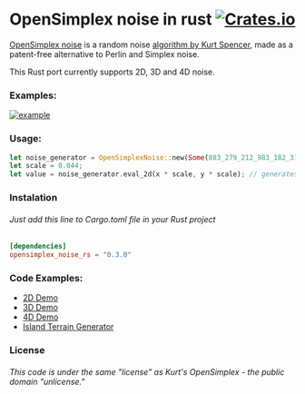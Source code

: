 # OpenSimplex noise in rust [![Crates.io][cr-badge]][cr]
[cr-badge]: https://img.shields.io/crates/v/opensimplex_noise_rs.svg
[cr]: https://crates.io/crates/opensimplex_noise_rs
[OpenSimplex noise](https://en.wikipedia.org/wiki/OpenSimplex_noise) is a random noise [algorithm by Kurt Spencer](https://uniblock.tumblr.com/post/97868843242/noise), made as a patent-free alternative to Perlin and Simplex noise.

This Rust port currently supports 2D, 3D and 4D noise.

### Examples:
[![example](examples/demo_3d/examples/noise_3d_example.gif)](https://github.com/Mapet13/opensimplex_noise_rust/tree/master/examples/demo_3d)

### Usage:
```rust
let noise_generator = OpenSimplexNoise::new(Some(883_279_212_983_182_319)); // if not provided, default seed is equal to 0
let scale = 0.044;
let value = noise_generator.eval_2d(x * scale, y * scale); // generates value in range (-1, 1)
```
### Instalation
###### Just add this line to Cargo.toml file in your Rust project
```toml
[dependencies]
opensimplex_noise_rs = "0.3.0"
```
### Code Examples:
 - [2D Demo](https://github.com/Mapet13/opensimplex_noise_rust/tree/master/examples/demo/)
 - [3D Demo](https://github.com/Mapet13/opensimplex_noise_rust/tree/master/examples/demo_3d)
 - [4D Demo](https://github.com/Mapet13/opensimplex_noise_rust/tree/master/examples/demo_4d)
 - [Island Terrain Generator](https://github.com/Mapet13/terrain-generator-2d)

### License
###### This code is under the same "license" as Kurt's OpenSimplex - the public domain "unlicense."
